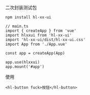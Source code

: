 二次封装测试包
```aiignore
npm install hl-xx-ui
```

```aiignore
// main.ts
import { createApp } from 'vue'
import hlxxui from 'hl-xx-ui'
import 'hl-xx-ui/dist/hl-xx-ui.css'
import App from './App.vue'

const app = createApp(App)

app.use(hlxxui)
app.mount('#app')
```

使用
```aiignore
<hl-button fuck>按钮</hl-button>

```
